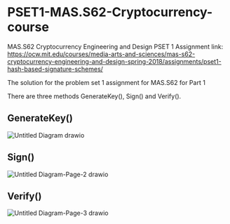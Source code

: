 # PSET1-MAS.S62-Cryptocurrency-course
MAS.S62 Cryptocurrency Engineering and Design PSET 1
Assignment link: https://ocw.mit.edu/courses/media-arts-and-sciences/mas-s62-cryptocurrency-engineering-and-design-spring-2018/assignments/pset1-hash-based-signature-schemes/

The solution for the problem set 1 assignment for MAS.S62 for Part 1

There are three methods GenerateKey(), Sign() and Verify(). 

## GenerateKey()
![Untitled Diagram drawio](https://user-images.githubusercontent.com/13501372/133426713-779dcdda-ec3d-478b-924d-2aa7aafb50a7.png)

## Sign()
![Untitled Diagram-Page-2 drawio](https://user-images.githubusercontent.com/13501372/133427903-50d8a5fe-806b-403c-b464-6a8741bf4a5f.png)

## Verify()
![Untitled Diagram-Page-3 drawio](https://user-images.githubusercontent.com/13501372/133428869-e52b1838-3aa6-422e-8b87-c0dae8ed11c3.png)
